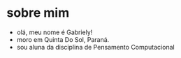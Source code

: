 # sobre mim
- olá, meu nome é Gabriely!
- moro em Quinta Do Sol, Paraná.
- sou aluna da disciplina de Pensamento Computacional 


